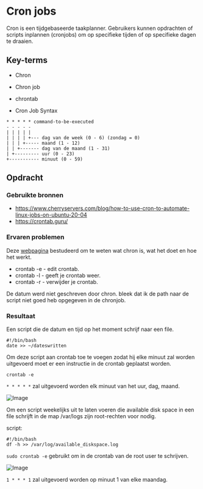 # Cron jobs
Cron is een tijdgebaseerde taakplanner. Gebruikers kunnen opdrachten of scripts inplannen (cronjobs) om op specifieke tijden of op specifieke dagen te draaien.

## Key-terms
- Chron
- Chron job
- chrontab

- Cron Job Syntax
```
* * * * * command-to-be-executed
- - - - -
| | | | |
| | | | +--- dag van de week (0 - 6) (zondag = 0)
| | | +----- maand (1 - 12)
| | +------- dag van de maand (1 - 31)
| +--------- uur (0 - 23)
+----------- minuut (0 - 59)
```

## Opdracht
### Gebruikte bronnen
- https://www.cherryservers.com/blog/how-to-use-cron-to-automate-linux-jobs-on-ubuntu-20-04
- https://crontab.guru/


### Ervaren problemen
Deze [webpagina](https://www.cherryservers.com/blog/how-to-use-cron-to-automate-linux-jobs-on-ubuntu-20-04) bestudeerd om te weten wat chron is, wat het doet en hoe het werkt.

- crontab -e - edit crontab.
- crontab -l - geeft je crontab weer.
- crontab -r - verwijder je crontab.

De datum werd niet geschreven door chron. bleek dat ik de path naar de script niet goed heb opgegeven in de chronjob.

### Resultaat

Een script die de datum en tijd op het moment schrijf naar een file.
```
#!/bin/bash
date >> ~/dateswritten
```

Om deze script aan crontab toe te voegen zodat hij elke minuut zal worden uitgevoerd moet er een instructie in de crontab geplaatst worden.

 `crontab -e`

`* * * * *` zal uitgevoerd worden elk minuut van het uur, dag, maand.

![Image](https://github.com/kaman-codes/techgrounds-kaman/blob/main/00_includes/LNX-08_screen01.PNG)

Om een script weekelijks uit te laten voeren die available disk space in een file schrijft in de map /var/logs zijn root-rechten voor nodig.

script:
```
#!/bin/bash
df -h >> /var/log/available_diskspace.log
```

`sudo crontab -e` gebruikt om in de crontab van de root user te schrijven.

![Image](https://github.com/kaman-codes/techgrounds-kaman/blob/main/00_includes/LNX-08_screen02.PNG)

`1 * * * 1` zal uitgevoerd worden op minuut 1 van elke maandag. 
